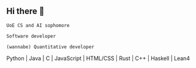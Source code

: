 ## Hi there 👋

`UoE CS and AI sophomore`

`Software developer`

`(wannabe) Quantitative developer`

Python | Java | C | JavaScript | HTML/CSS | Rust | C++ | Haskell | Lean4
<!--

- 🔭 I’m currently working on ...
- 🌱 I’m currently learning ...
- 👯 I’m looking to collaborate on ...
- 🤔 I’m looking for help with ...
- 💬 Ask me about ...
- 📫 How to reach me: ...
- 😄 Pronouns: ...
- ⚡ Fun fact: ...
-->
